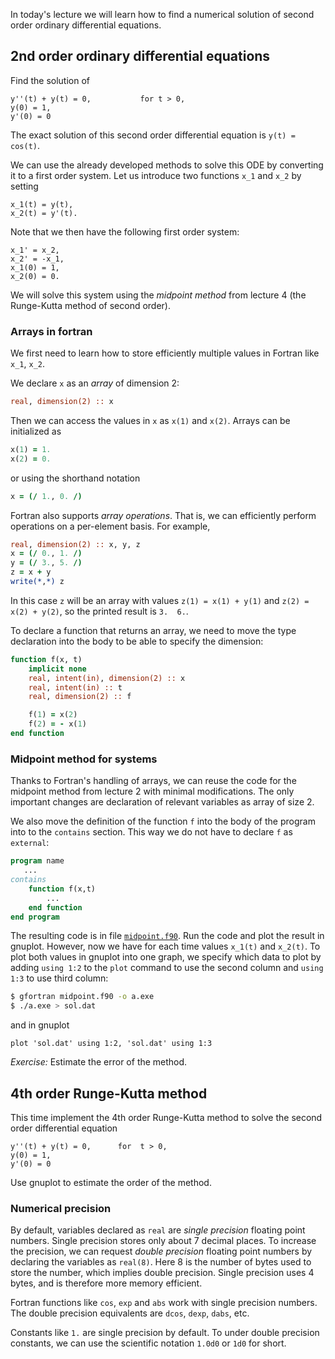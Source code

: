 In today's lecture we will learn how to find a numerical solution of
second order ordinary differential equations.

## 2nd order ordinary differential equations

Find the solution of

```
y''(t) + y(t) = 0,           for t > 0,
y(0) = 1,
y'(0) = 0
```

The exact solution of this second order differential equation is `y(t) =
cos(t)`.

We can use the already developed methods to solve this ODE by converting
it to a first order system. Let us introduce two functions `x_1` and
`x_2` by setting

```
x_1(t) = y(t),
x_2(t) = y'(t).
```

Note that we then have the following first order system:

```
x_1' = x_2,
x_2' = -x_1,
x_1(0) = 1,
x_2(0) = 0.
```

We will solve this system using the _midpoint method_ from lecture 4 (the Runge-Kutta
method of second order).

### Arrays in fortran

We first need to learn how to store efficiently multiple values in
Fortran like `x_1`, `x_2`.

We declare `x` as an _array_ of dimension 2:

```fortran
real, dimension(2) :: x
```

Then we can access the values in `x` as `x(1)` and `x(2)`.
Arrays can be initialized as

```fortran
x(1) = 1.
x(2) = 0.
```

or using the shorthand notation

```fortran
x = (/ 1., 0. /)
```

Fortran also supports _array operations_. That is, we can efficiently
perform operations on a per-element basis. For example,

```fortran
real, dimension(2) :: x, y, z
x = (/ 0., 1. /)
y = (/ 3., 5. /)
z = x + y
write(*,*) z
```

In this case `z` will be an array with values `z(1) = x(1) + y(1)` and
`z(2) = x(2) + y(2)`, so the printed result is `3.  6.`.

To declare a function that returns an array, we need to move the type
declaration into the body to be able to specify the dimension:

```fortran
function f(x, t)
    implicit none
    real, intent(in), dimension(2) :: x
    real, intent(in) :: t
    real, dimension(2) :: f

    f(1) = x(2)
    f(2) = - x(1)
end function
```


### Midpoint method for systems

Thanks to Fortran's handling of arrays, we can reuse the code for the
midpoint method from lecture 2 with minimal modifications. The only
important changes are declaration of relevant variables as array of size
2.

We also move the definition of the function `f` into the body of the
program into to the `contains` section. This way we do not have to
declare `f` as `external`:

```fortran
program name
   ...
contains
    function f(x,t)
        ...
    end function
end program
```

The resulting code is in file
[`midpoint.f90`](https://github.com/rekka/intro-fortran-2016/blob/master/lec5/midpoint.f90). Run the code and plot the
result in gnuplot. However, now we have for each time values `x_1(t)`
and `x_2(t)`. To plot both values in gnuplot into one graph, we specify
which data to plot by adding `using 1:2` to the `plot` command to use
the second column and `using 1:3` to use third column:

```bash
$ gfortran midpoint.f90 -o a.exe
$ ./a.exe > sol.dat
```

and in gnuplot

```gnuplot
plot 'sol.dat' using 1:2, 'sol.dat' using 1:3
```

_Exercise:_ Estimate the error of the method.

## 4th order Runge-Kutta method

This time implement the 4th order Runge-Kutta method to solve the second
order differential equation

```
y''(t) + y(t) = 0,      for  t > 0,
y(0) = 1,
y'(0) = 0
```

Use gnuplot to estimate the order of the method.

### Numerical precision

By default, variables declared as `real` are _single precision_
floating point numbers. Single precision stores only about 7 decimal places.
To increase the precision, we can request _double precision_ floating
point numbers by declaring the variables as `real(8)`. Here 8 is the
number of bytes used to store the number, which implies double
precision. Single precision uses 4 bytes, and is therefore more memory
efficient.

Fortran functions like `cos`, `exp` and `abs` work with single precision
numbers. The double precision equivalents are `dcos`, `dexp`, `dabs`,
etc.

Constants like `1.` are single precision by default. To under double
precision constants, we can use the scientific notation `1.0d0` or `1d0`
for short.
